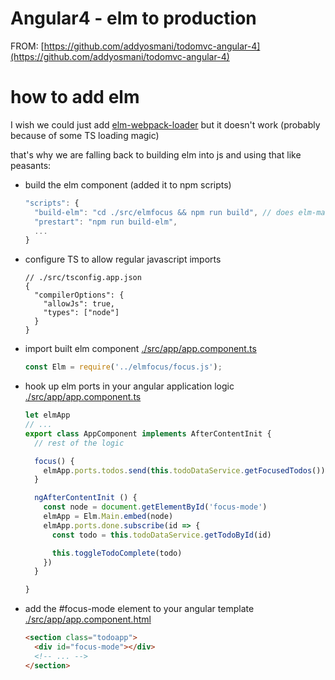 # Angular4 - elm to production

FROM: [https://github.com/addyosmani/todomvc-angular-4](https://github.com/addyosmani/todomvc-angular-4)

# how to add elm

I wish we could just add [elm-webpack-loader](https://github.com/elm-community/elm-webpack-loader)
but it doesn't work (probably because of some TS loading magic)

that's why we are falling back to building elm into js and using that like peasants:

- build the elm component (added it to npm scripts)
  ```javascript
  "scripts": {
    "build-elm": "cd ./src/elmfocus && npm run build", // does elm-make Main.elm --output focus.js
    "prestart": "npm run build-elm",
    ...
  }
  ```
- configure TS to allow regular javascript imports
  ```
  // ./src/tsconfig.app.json
  {
    "compilerOptions": {
      "allowJs": true,
      "types": ["node"]
    }
  }
  ```
- import built elm component [./src/app/app.component.ts](./src/app/app.component.ts)
  ```javascript
  const Elm = require('../elmfocus/focus.js');
  ```
- hook up elm ports in your angular application logic [./src/app/app.component.ts](./src/app/app.component.ts)
  ```javascript
  let elmApp
  // ...
  export class AppComponent implements AfterContentInit {
    // rest of the logic

    focus() {
      elmApp.ports.todos.send(this.todoDataService.getFocusedTodos());
    }

    ngAfterContentInit () {
      const node = document.getElementById('focus-mode')
      elmApp = Elm.Main.embed(node)
      elmApp.ports.done.subscribe(id => {
        const todo = this.todoDataService.getTodoById(id)

        this.toggleTodoComplete(todo)
      })
    }

  }
  ```
- add the #focus-mode element to your angular template [./src/app/app.component.html](./src/app/app.component.html)
  ```html
  <section class="todoapp">
    <div id="focus-mode"></div>
    <!-- ... -->
  </section>
  ```

